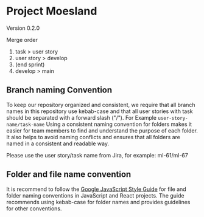 # Project Moesland

Version 0.2.0

Merge order 

1. task > user story
2. user story > develop
3. (end sprint)
4. develop > main

## Branch naming Convention

To keep our repository organized and consistent, we require that all branch names in this repository use kebab-case and that all user 
stories with task should be separated with a forward slash ("/"). For Example `user-story-name/task-name`
Using a consistent naming convention for folders makes it easier for team members to find and understand the purpose of each folder. 
It also helps to avoid naming conflicts and ensures that all folders are named in a consistent and readable way.

Please use the user story/task name from Jira, for example: ml-61/ml-67

## Folder and file name convention

It is recommend to follow the [Google JavaScript Style Guide](https://google.github.io/styleguide/jsguide.html#file-name) 
for file and folder naming conventions in JavaScript and React projects. The guide recommends using kebab-case for folder names and 
provides guidelines for other conventions.
